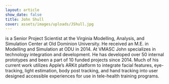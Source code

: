 ```yaml
---
layout: article
show_date: false
title: John Shull
cover: assets/images/uploads/JShull.jpg
---
```

is a Senior Project Scientist at the Virginia Modelling, Analysis, and Simulation Center at Old Dominion University. He received an M.E. in Modelling and Simulation at ODU in 2014. At VMASC John specializes in technology integration and development. He has developed over 50 internal prototypes and been a part of 10 funded projects since 2014. Much of his current work utilizes Apple’s ARKit platform to integrate facial features, eye-tracking, light estimation, body post tracking, and hand tracking into user designed accessible experiences for use in tele-health training programs.